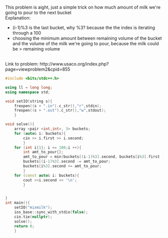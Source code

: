 This problem is aight, just a simple trick on how much amount of milk we're going to pour to the next bucket
<br>
Explanation:
- (i-1)%3 is the last bucket, why %3? because the the index is iterating through a 100
- choosing the minimum amount between remaining volume of the bucket and the volume of the milk we're going to pour, because the milk could be  > remaining volume
<br>
Link to problem: http://www.usaco.org/index.php?page=viewproblem2&cpid=855


```cpp
#include <bits/stdc++.h>

using ll = long long;
using namespace std;

void setIO(string s){
	freopen((s + ".in").c_str(),"r",stdin);
	freopen((s + ".out").c_str(),"w",stdout);
	}

void solve(){
	array <pair <int,int>, 3> buckets;
	for (auto& i: buckets){
		cin >> i.first >> i.second;
		}
	for (int i{1}; i <= 100;i ++){
		int amt_to_pour{};
		amt_to_pour = min(buckets[(i-1)%3].second, buckets[i%3].first - buckets[i%3].second);
		buckets[(i-1)%3].second -= amt_to_pour;
		buckets[i%3].second += amt_to_pour;
		}
	for (const auto& i: buckets){
		cout <<i.second << '\n';
		} 


}
int main(){
	setIO("mixmilk");
	ios_base::sync_with_stdio(false);
	cin.tie(nullptr);
	solve();
	return 0;
	}
```